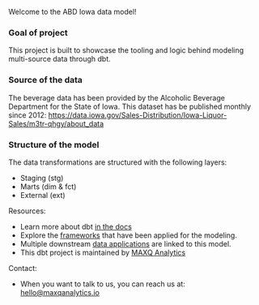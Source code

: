 Welcome to the ABD Iowa data model!

### Goal of project
This project is built to showcase the tooling and logic behind modeling multi-source data through dbt.

### Source of the data

The beverage data has been provided by the Alcoholic Beverage Department for the State of Iowa. 
This dataset has be published monthly since 2012: https://data.iowa.gov/Sales-Distribution/Iowa-Liquor-Sales/m3tr-qhgy/about_data

### Structure of the model

The data transformations are structured with the following layers:
- Staging (stg)
- Marts (dim & fct)
- External (ext)

Resources:
- Learn more about dbt [in the docs](https://docs.getdbt.com/docs/overview)
- Explore the [frameworks](https://www.maxqanalytics.io/frameworks) that have been applied for the modeling.
- Multiple downstream [data applications](https://lookerstudio.google.com/u/0/reporting/86bd9839-3788-4b62-a1d9-4ce312bbff3e/page/p_j2oz71jsnd) are linked to this model.
- This dbt project is maintained by [MAXQ Analytics](https://www.maxqanalytics.io/)

Contact:
- When you want to talk to us, you can reach us at: hello@maxqanalytics.io
